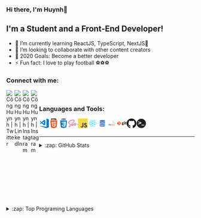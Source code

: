 <!--
- 👋 Hi, I’m @conghuynhho
- 👀 I’m interested in coding
- 🌱 I’m currently learning
- 💞️ I’m looking to collaborate on ...
- 📫 How to reach me ...
-->
### Hi there, I'm Huynh👋

## I'm a Student and a Front-End Developer!

- 🌱 I’m currently learning ReactJS, TypeScript, NextJS🤣
- 👯 I’m looking to collaborate with other content creators
- 🥅 2020 Goals: Become a better developer
- ⚡ Fun fact: I love to play football ⚽⚽⚽



### Connect with me:

[<img align="left" alt="Công Huynh | Twitter" width="22px" src="https://cdn.jsdelivr.net/npm/simple-icons@v3/icons/twitter.svg" />][twitter]
[<img align="left" alt="Công Huynh | LinkedIn" width="22px" src="https://cdn.jsdelivr.net/npm/simple-icons@v3/icons/linkedin.svg" />][linkedin]
[<img align="left" alt="Công Huynh | Instagram" width="22px" src="https://cdn.jsdelivr.net/npm/simple-icons@v3/icons/instagram.svg" />][instagram]
[<img align="left" alt="Công Huynh | Instagram" width="22px" src="https://cdn.jsdelivr.net/npm/simple-icons@v3/icons/facebook.svg" />][facebook]

<br />

### Languages and Tools:

<img align="left" alt="Visual Studio Code" width="26px" src="https://raw.githubusercontent.com/github/explore/80688e429a7d4ef2fca1e82350fe8e3517d3494d/topics/visual-studio-code/visual-studio-code.png" />
<img align="left" alt="HTML5" width="26px" src="https://raw.githubusercontent.com/github/explore/80688e429a7d4ef2fca1e82350fe8e3517d3494d/topics/html/html.png" />
<img align="left" alt="CSS3" width="26px" src="https://raw.githubusercontent.com/github/explore/80688e429a7d4ef2fca1e82350fe8e3517d3494d/topics/css/css.png" />
<img align="left" alt="Sass" width="26px" src="https://raw.githubusercontent.com/github/explore/80688e429a7d4ef2fca1e82350fe8e3517d3494d/topics/sass/sass.png" />
<img align="left" alt="JavaScript" width="26px" src="https://raw.githubusercontent.com/github/explore/80688e429a7d4ef2fca1e82350fe8e3517d3494d/topics/javascript/javascript.png" />
<img align="left" alt="React" width="26px" src="https://raw.githubusercontent.com/github/explore/80688e429a7d4ef2fca1e82350fe8e3517d3494d/topics/react/react.png" />
<img align="left" alt="SQL" width="26px" src="https://raw.githubusercontent.com/github/explore/80688e429a7d4ef2fca1e82350fe8e3517d3494d/topics/sql/sql.png" />
<img align="left" alt="MySQL" width="26px" src="https://raw.githubusercontent.com/github/explore/80688e429a7d4ef2fca1e82350fe8e3517d3494d/topics/mysql/mysql.png" />
<img align="left" alt="Git" width="26px" src="https://raw.githubusercontent.com/github/explore/80688e429a7d4ef2fca1e82350fe8e3517d3494d/topics/git/git.png" />
<img align="left" alt="GitHub" width="26px" src="https://raw.githubusercontent.com/github/explore/78df643247d429f6cc873026c0622819ad797942/topics/github/github.png" />
<img align="left" alt="Terminal" width="26px" src="https://raw.githubusercontent.com/github/explore/80688e429a7d4ef2fca1e82350fe8e3517d3494d/topics/terminal/terminal.png" />

<br />
<br />

---

<details>
  <summary>:zap: GitHub Stats</summary>

  <img align="left" alt="Huynh's GitHub Stats" src="https://github-readme-stats.codestackr.vercel.app/api?username=conghuynhho&show_icons=true&hide_border=true&theme=dracula" />

</details>
<br />
<br />
<br />
<br />
<br />
<br />
<br />
<br />
<br />
<details>
  <summary>:zap: Top Programing Languages</summary>

  <img align="left" alt="Huynh's Top Languages" src="https://github-readme-stats.vercel.app/api/top-langs/?username=conghuynhho&layout=compact" />

</details>






[twitter]: https://twitter.com/HuynhHCng2/
[instagram]: https://www.instagram.com/conghuynhh/
[facebook]: https://facebook.com/conghuynhho/
[linkedin]: https://linkedin.com/in/conghuynhho
